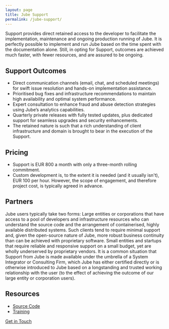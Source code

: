 ```yaml
---
layout: page
title: Jube Support
permalink: /jube-support/
---
```


Support provides direct retained access to the developer to facilitate the implementation, maintenance and ongoing
production running of Jube. It is perfectly possible to implement and run Jube based on the time spent with the
documentation alone. Still, in opting for Support, outcomes are achieved much faster, with fewer resources, and are
assured to be ongoing.

## Support Outcomes

* Direct communication channels (email, chat, and scheduled meetings) for swift issue resolution and hands-on
  implementation assistance.
* Prioritised bug fixes and infrastructure recommendations to maintain high availability and optimal system performance.
* Expert consultation to enhance fraud and abuse detection strategies using Jube’s analytics capabilities.
* Quarterly private releases with fully tested updates, plus dedicated support for seamless upgrades and security
  enhancements.
* The retained nature is such that a rich understanding of client infrastructure and domain is brought to bear in the
  execution of the Support.

## Pricing

* Support is EUR 800 a month with only a three-month rolling commitment.
* Custom development is, to the extent it is needed (and it usually isn't), EUR 100 per hour. However, the scope of
  engagement, and therefore project cost, is typically agreed in advance.

## Partners
Jube users typically take two forms:
Large entities or corporations that have access to a pool of developers and infrastructure resources who can understand the source code and the arrangement of containerised, highly available distributed systems.  Such clients tend to require minimal support and, given the open-source nature of Jube, more robust business continuity than can be achieved with proprietary software.
Small entities and startups that require reliable and responsive support on a small budget, yet are wholly underserved by proprietary vendors.
It is a common situation that Support from Jube is made available under the umbrella of a System Integrator or Consulting Firm, which Jube has either certified directly or is otherwise introduced to Jube based on a longstanding and trusted working relationship with the user (to the effect of achieving the outcome of our large entity or corporation users).

## Resources

* [Source Code](https://github.com/jube-home/aml-fraud-transaction-monitoring)
* [Training](/jube-training)

<div class="hero__subscribe">
  <a href="javascript:void(Tawk_API.toggle())" class="button button--primary section-button">Get in Touch</a>
</div>